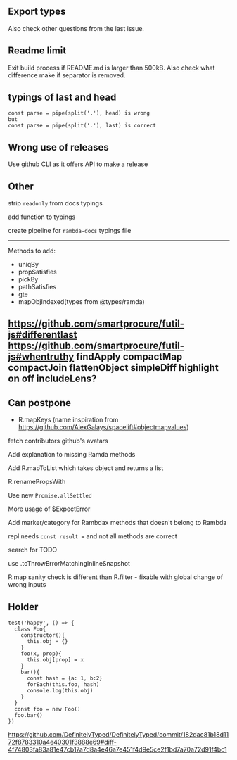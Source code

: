 ## Export types

Also check other questions from the last issue.

## Readme limit

Exit build process if README.md is larger than 500kB. Also check what difference make if separator is removed.

## typings of last and head

```
const parse = pipe(split('.'), head) is wrong
but
const parse = pipe(split('.'), last) is correct
```

## Wrong use of releases

Use github CLI as it offers API to make a release

## Other

strip `readonly` from docs typings

add function to typings

create pipeline for `rambda-docs` typings file

---

Methods to add:  

- uniqBy
- propSatisfies
- pickBy
- pathSatisfies
- gte
- mapObjIndexed(types from @types/ramda)

https://github.com/smartprocure/futil-js#differentlast
https://github.com/smartprocure/futil-js#whentruthy
findApply
compactMap
compactJoin
flattenObject
simpleDiff
highlight
on
off
includeLens?
---

## Can postpone

- R.mapKeys (name inspiration from https://github.com/AlexGalays/spacelift#objectmapvalues)

fetch contributors github's avatars

Add explanation to missing Ramda methods

Add R.mapToList which takes object and returns a list

R.renamePropsWith

Use new `Promise.allSettled`

More usage of $ExpectError

Add marker/category for Rambdax methods that doesn't belong to Rambda

repl needs `const result =` and not all methods are correct

search for TODO

use .toThrowErrorMatchingInlineSnapshot

R.map sanity check is different than R.filter - fixable with global change of wrong inputs

## Holder

```
test('happy', () => {
  class Foo{
    constructor(){
      this.obj = {}
    }
    foo(x, prop){
      this.obj[prop] = x
    }
    bar(){
      const hash = {a: 1, b:2}
      forEach(this.foo, hash)
      console.log(this.obj)
    }
  }
  const foo = new Foo()
  foo.bar()
})
```

https://github.com/DefinitelyTyped/DefinitelyTyped/commit/182dac81b18d1172f8783310a4e40301f3888e69#diff-4f74803fa83a81e47cb17a7d8a4e46a7e451f4d9e5ce2f1bd7a70a72d91f4bc1
